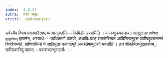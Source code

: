 ```yaml
---
index:  4.2.37
sutra:  तस्य समूहः
vritti:  padamanjari
---
```


सर्वस्यैव विषयस्यापवादैरवष्टब्धत्वात्पृच्छति---किमिहोदाहरणमिति । काकशुकवकशब्दा आद्युदात्ताः `प्राणिनां कुपूर्वाणाम्` इत्यनेन, अस्यार्थः---व्यधिकरणे षष्ठ्यौ, अथादिः प्राक् शकटेरित्यत आदिरित्यनुवृत्तं षष्ठीबहुवचनान्तं विपरिणम्यते, प्राणिवाचिनां ये आदिभूताः कवर्गात्पूर्वे अचस्तेषामुदात्तो भवतीति । तत्र शौकमित्यनुदाहरणम् ; खण्डिकादिषु पाठात् । वकशब्दस्तूदाहार्यः ।।
